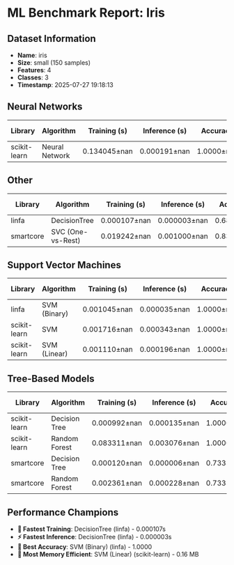 # ML Benchmark Report: Iris

## Dataset Information

- **Name**: iris
- **Size**: small (150 samples)
- **Features**: 4
- **Classes**: 3
- **Timestamp**: 2025-07-27 19:18:13

## Neural Networks

| Library | Algorithm | Training (s) | Inference (s) | Accuracy | Memory (MB) |
|---------|-----------|--------------|---------------|----------|-------------|
| scikit-learn | Neural Network | 0.134045±nan | 0.000191±nan | 1.0000±nan | 1.75 |

## Other

| Library | Algorithm | Training (s) | Inference (s) | Accuracy | Memory (MB) |
|---------|-----------|--------------|---------------|----------|-------------|
| linfa | DecisionTree | 0.000107±nan | 0.000003±nan | 0.6897±nan | 2.12 |
| smartcore | SVC (One-vs-Rest) | 0.019242±nan | 0.001000±nan | 0.8333±nan | 0.62 |

## Support Vector Machines

| Library | Algorithm | Training (s) | Inference (s) | Accuracy | Memory (MB) |
|---------|-----------|--------------|---------------|----------|-------------|
| linfa | SVM (Binary) | 0.001045±nan | 0.000035±nan | 1.0000±nan | 0.71 |
| scikit-learn | SVM | 0.001716±nan | 0.000343±nan | 1.0000±nan | 0.39 |
| scikit-learn | SVM (Linear) | 0.001110±nan | 0.000196±nan | 1.0000±nan | 0.16 |

## Tree-Based Models

| Library | Algorithm | Training (s) | Inference (s) | Accuracy | Memory (MB) |
|---------|-----------|--------------|---------------|----------|-------------|
| scikit-learn | Decision Tree | 0.000992±nan | 0.000135±nan | 1.0000±nan | 0.31 |
| scikit-learn | Random Forest | 0.083311±nan | 0.003076±nan | 1.0000±nan | 0.75 |
| smartcore | Decision Tree | 0.000120±nan | 0.000006±nan | 0.7333±nan | 2.22 |
| smartcore | Random Forest | 0.002361±nan | 0.000228±nan | 0.7333±nan | 1.04 |

## Performance Champions

- **🏃 Fastest Training**: DecisionTree (linfa) - 0.000107s
- **⚡ Fastest Inference**: DecisionTree (linfa) - 0.000003s
- **🎯 Best Accuracy**: SVM (Binary) (linfa) - 1.0000
- **💾 Most Memory Efficient**: SVM (Linear) (scikit-learn) - 0.16 MB

